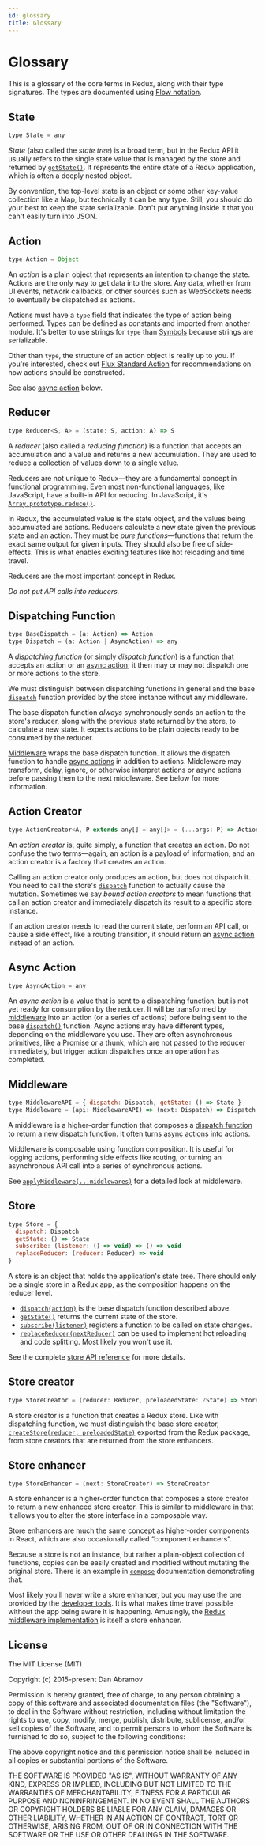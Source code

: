 ```yaml
---
id: glossary
title: Glossary
---
```


# Glossary

This is a glossary of the core terms in Redux, along with their type signatures. The types are documented using [Flow notation](https://flowtype.org/docs/quick-reference.html).

## State

```js
type State = any
```

_State_ (also called the _state tree_) is a broad term, but in the Redux API it usually refers to the single state value that is managed by the store and returned by [`getState()`](api/Store.md#getState). It represents the entire state of a Redux application, which is often a deeply nested object.

By convention, the top-level state is an object or some other key-value collection like a Map, but technically it can be any type. Still, you should do your best to keep the state serializable. Don't put anything inside it that you can't easily turn into JSON.

## Action

```js
type Action = Object
```

An _action_ is a plain object that represents an intention to change the state. Actions are the only way to get data into the store. Any data, whether from UI events, network callbacks, or other sources such as WebSockets needs to eventually be dispatched as actions.

Actions must have a `type` field that indicates the type of action being performed. Types can be defined as constants and imported from another module. It's better to use strings for `type` than [Symbols](https://developer.mozilla.org/en/docs/Web/JavaScript/Reference/Global_Objects/Symbol) because strings are serializable.

Other than `type`, the structure of an action object is really up to you. If you're interested, check out [Flux Standard Action](https://github.com/acdlite/flux-standard-action) for recommendations on how actions should be constructed.

See also [async action](#async-action) below.

## Reducer

```js
type Reducer<S, A> = (state: S, action: A) => S
```

A _reducer_ (also called a _reducing function_) is a function that accepts an accumulation and a value and returns a new accumulation. They are used to reduce a collection of values down to a single value.

Reducers are not unique to Redux—they are a fundamental concept in functional programming. Even most non-functional languages, like JavaScript, have a built-in API for reducing. In JavaScript, it's [`Array.prototype.reduce()`](https://developer.mozilla.org/en-US/docs/Web/JavaScript/Reference/Global_Objects/Array/Reduce).

In Redux, the accumulated value is the state object, and the values being accumulated are actions. Reducers calculate a new state given the previous state and an action. They must be _pure functions_—functions that return the exact same output for given inputs. They should also be free of side-effects. This is what enables exciting features like hot reloading and time travel.

Reducers are the most important concept in Redux.

_Do not put API calls into reducers._

## Dispatching Function

```js
type BaseDispatch = (a: Action) => Action
type Dispatch = (a: Action | AsyncAction) => any
```

A _dispatching function_ (or simply _dispatch function_) is a function that accepts an action or an [async action](#async-action); it then may or may not dispatch one or more actions to the store.

We must distinguish between dispatching functions in general and the base [`dispatch`](api/Store.md#dispatchaction) function provided by the store instance without any middleware.

The base dispatch function _always_ synchronously sends an action to the store's reducer, along with the previous state returned by the store, to calculate a new state. It expects actions to be plain objects ready to be consumed by the reducer.

[Middleware](#middleware) wraps the base dispatch function. It allows the dispatch function to handle [async actions](#async-action) in addition to actions. Middleware may transform, delay, ignore, or otherwise interpret actions or async actions before passing them to the next middleware. See below for more information.

## Action Creator

```js
type ActionCreator<A, P extends any[] = any[]> = (...args: P) => Action | AsyncAction
```

An _action creator_ is, quite simply, a function that creates an action. Do not confuse the two terms—again, an action is a payload of information, and an action creator is a factory that creates an action.

Calling an action creator only produces an action, but does not dispatch it. You need to call the store's [`dispatch`](api/Store.md#dispatchaction) function to actually cause the mutation. Sometimes we say _bound action creators_ to mean functions that call an action creator and immediately dispatch its result to a specific store instance.

If an action creator needs to read the current state, perform an API call, or cause a side effect, like a routing transition, it should return an [async action](#async-action) instead of an action.

## Async Action

```js
type AsyncAction = any
```

An _async action_ is a value that is sent to a dispatching function, but is not yet ready for consumption by the reducer. It will be transformed by [middleware](#middleware) into an action (or a series of actions) before being sent to the base [`dispatch()`](api/Store.md#dispatchaction) function. Async actions may have different types, depending on the middleware you use. They are often asynchronous primitives, like a Promise or a thunk, which are not passed to the reducer immediately, but trigger action dispatches once an operation has completed.

## Middleware

```js
type MiddlewareAPI = { dispatch: Dispatch, getState: () => State }
type Middleware = (api: MiddlewareAPI) => (next: Dispatch) => Dispatch
```

A middleware is a higher-order function that composes a [dispatch function](#dispatching-function) to return a new dispatch function. It often turns [async actions](#async-action) into actions.

Middleware is composable using function composition. It is useful for logging actions, performing side effects like routing, or turning an asynchronous API call into a series of synchronous actions.

See [`applyMiddleware(...middlewares)`](./api/applyMiddleware.md) for a detailed look at middleware.

## Store

```js
type Store = {
  dispatch: Dispatch
  getState: () => State
  subscribe: (listener: () => void) => () => void
  replaceReducer: (reducer: Reducer) => void
}
```

A store is an object that holds the application's state tree.
There should only be a single store in a Redux app, as the composition happens on the reducer level.

- [`dispatch(action)`](api/Store.md#dispatchaction) is the base dispatch function described above.
- [`getState()`](api/Store.md#getState) returns the current state of the store.
- [`subscribe(listener)`](api/Store.md#subscribelistener) registers a function to be called on state changes.
- [`replaceReducer(nextReducer)`](api/Store.md#replacereducernextreducer) can be used to implement hot reloading and code splitting. Most likely you won't use it.

See the complete [store API reference](api/Store.md#dispatchaction) for more details.

## Store creator

```js
type StoreCreator = (reducer: Reducer, preloadedState: ?State) => Store
```

A store creator is a function that creates a Redux store. Like with dispatching function, we must distinguish the base store creator, [`createStore(reducer, preloadedState)`](api/createStore.md) exported from the Redux package, from store creators that are returned from the store enhancers.

## Store enhancer

```js
type StoreEnhancer = (next: StoreCreator) => StoreCreator
```

A store enhancer is a higher-order function that composes a store creator to return a new enhanced store creator. This is similar to middleware in that it allows you to alter the store interface in a composable way.

Store enhancers are much the same concept as higher-order components in React, which are also occasionally called “component enhancers”.

Because a store is not an instance, but rather a plain-object collection of functions, copies can be easily created and modified without mutating the original store. There is an example in [`compose`](api/compose.md) documentation demonstrating that.

Most likely you'll never write a store enhancer, but you may use the one provided by the [developer tools](https://github.com/reduxjs/redux-devtools). It is what makes time travel possible without the app being aware it is happening. Amusingly, the [Redux middleware implementation](api/applyMiddleware.md) is itself a store enhancer.

## License

The MIT License (MIT)

Copyright (c) 2015-present Dan Abramov

Permission is hereby granted, free of charge, to any person obtaining a copy of this software and associated documentation files (the "Software"), to deal in the Software without restriction, including without limitation the rights to use, copy, modify, merge, publish, distribute, sublicense, and/or sell copies of the Software, and to permit persons to whom the Software is furnished to do so, subject to the following conditions:

The above copyright notice and this permission notice shall be included in all copies or substantial portions of the Software.

THE SOFTWARE IS PROVIDED "AS IS", WITHOUT WARRANTY OF ANY KIND, EXPRESS OR IMPLIED, INCLUDING BUT NOT LIMITED TO THE WARRANTIES OF MERCHANTABILITY, FITNESS FOR A PARTICULAR PURPOSE AND NONINFRINGEMENT. IN NO EVENT SHALL THE AUTHORS OR COPYRIGHT HOLDERS BE LIABLE FOR ANY CLAIM, DAMAGES OR OTHER LIABILITY, WHETHER IN AN ACTION OF CONTRACT, TORT OR OTHERWISE, ARISING FROM, OUT OF OR IN CONNECTION WITH THE SOFTWARE OR THE USE OR OTHER DEALINGS IN THE SOFTWARE.
